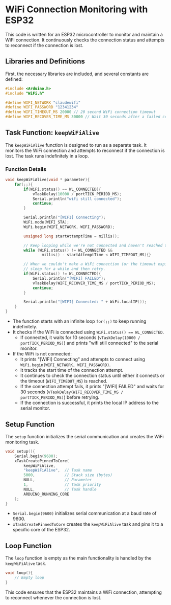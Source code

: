 
# WiFi Connection Monitoring with ESP32

This code is written for an ESP32 microcontroller to monitor and maintain a WiFi connection. It continuously checks the connection status and attempts to reconnect if the connection is lost.

## Libraries and Definitions

First, the necessary libraries are included, and several constants are defined:

```cpp
#include <Arduino.h>
#include "WiFi.h"

#define WIFI_NETWORK "claudewifi"
#define WIFI_PASSWORD "12341234"
#define WIFI_TIMEOUT_MS 20000 // 20 second WiFi connection timeout
#define WIFI_RECOVER_TIME_MS 30000 // Wait 30 seconds after a failed connection attempt
```

## Task Function: `keepWiFiAlive`

The `keepWiFiAlive` function is designed to run as a separate task. It monitors the WiFi connection and attempts to reconnect if the connection is lost. The task runs indefinitely in a loop.

### Function Details

```cpp
void keepWiFiAlive(void * parameter){
    for(;;){
        if(WiFi.status() == WL_CONNECTED){
            vTaskDelay(10000 / portTICK_PERIOD_MS);
            Serial.println("wifi still connected");
            continue;
        }

        Serial.println("[WIFI] Connecting");
        WiFi.mode(WIFI_STA);
        WiFi.begin(WIFI_NETWORK, WIFI_PASSWORD);

        unsigned long startAttemptTime = millis();

        // Keep looping while we're not connected and haven't reached the timeout
        while (WiFi.status() != WL_CONNECTED && 
                millis() - startAttemptTime < WIFI_TIMEOUT_MS){}

        // When we couldn't make a WiFi connection (or the timeout expired)
        // sleep for a while and then retry.
        if(WiFi.status() != WL_CONNECTED){
            Serial.println("[WIFI] FAILED");
            vTaskDelay(WIFI_RECOVER_TIME_MS / portTICK_PERIOD_MS);
            continue;
        }

        Serial.println("[WIFI] Connected: " + WiFi.localIP());
    }
}
```

- The function starts with an infinite loop `for(;;)` to keep running indefinitely.
- It checks if the WiFi is connected using `WiFi.status() == WL_CONNECTED`.
  - If connected, it waits for 10 seconds (`vTaskDelay(10000 / portTICK_PERIOD_MS)`) and prints "wifi still connected" to the serial monitor.
- If the WiFi is not connected:
  - It prints "[WIFI] Connecting" and attempts to connect using `WiFi.begin(WIFI_NETWORK, WIFI_PASSWORD)`.
  - It tracks the start time of the connection attempt.
  - It continues to check the connection status until either it connects or the timeout (`WIFI_TIMEOUT_MS`) is reached.
  - If the connection attempt fails, it prints "[WIFI] FAILED" and waits for 30 seconds (`vTaskDelay(WIFI_RECOVER_TIME_MS / portTICK_PERIOD_MS)`) before retrying.
  - If the connection is successful, it prints the local IP address to the serial monitor.

## Setup Function

The `setup` function initializes the serial communication and creates the WiFi monitoring task.

```cpp
void setup(){
    Serial.begin(9600);
    xTaskCreatePinnedToCore(
        keepWiFiAlive,
        "keepWiFiAlive",  // Task name
        5000,             // Stack size (bytes)
        NULL,             // Parameter
        1,                // Task priority
        NULL,             // Task handle
        ARDUINO_RUNNING_CORE
    );
}
```

- `Serial.begin(9600)` initializes serial communication at a baud rate of 9600.
- `xTaskCreatePinnedToCore` creates the `keepWiFiAlive` task and pins it to a specific core of the ESP32.

## Loop Function

The `loop` function is empty as the main functionality is handled by the `keepWiFiAlive` task.

```cpp
void loop(){
    // Empty loop
}
```

This code ensures that the ESP32 maintains a WiFi connection, attempting to reconnect whenever the connection is lost.
